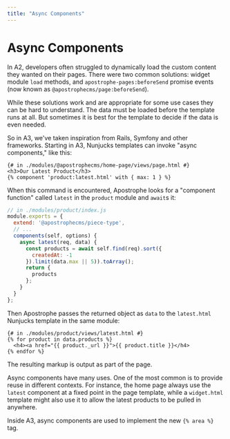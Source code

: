 ```yaml
---
title: "Async Components"
---
```


# Async Components

In A2, developers often struggled to dynamically load the custom content they wanted on their pages. There were two common solutions: widget module `load` methods, and `apostrophe-pages:beforeSend` promise events (now known as `@apostrophecms/page:beforeSend`).

While these solutions work and are appropriate for some use cases they can be hard to understand. The data must be loaded before the template runs at all. But sometimes it is best for the template to decide if the data is even needed.

So in A3, we've taken inspiration from Rails, Symfony and other frameworks. Starting in A3, Nunjucks templates can invoke "async components," like this:

```django
{# in ./modules/@apostrophecms/home-page/views/page.html #}
<h3>Our Latest Product</h3>
{% component 'product:latest.html' with { max: 1 } %}
```

When this command is encountered, Apostrophe looks for a "component function" called `latest` in the `product` module and `await`s it:

```js
// in ./modules/product/index.js
module.exports = {
  extend: '@apostrophecms/piece-type',
  // ...
  components(self, options) {
    async latest(req, data) {
      const products = await self.find(req).sort({
        createdAt: -1
      }).limit(data.max || 5)).toArray();
      return {
        products
      };
    }    
  }
};
```

Then Apostrophe passes the returned object as `data` to the `latest.html` Nunjucks template in the same module:

```django
{# in ./modules/product/views/latest.html #}
{% for product in data.products %}
  <h4><a href="{{ product._url }}">{{ product.title }}</h4>
{% endfor %}
```

The resulting markup is output as part of the page.

Async components have many uses. One of the most common is to provide reuse in different contexts. For instance, the home page always use the `latest` component at a fixed point in the page template, while a `widget.html` template might also use it to allow the latest products to be pulled in anywhere.

Inside A3, async components are used to implement the new `{% area %}` tag.
